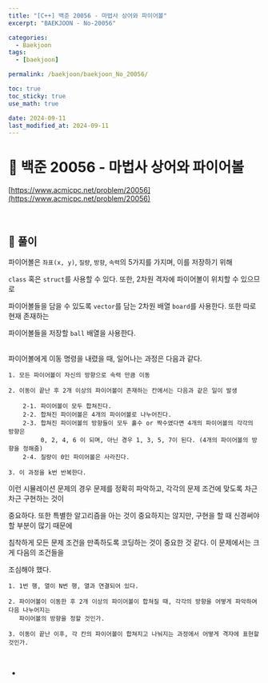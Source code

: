```yaml
---
title: "[C++] 백준 20056 - 마법사 상어와 파이어볼"
excerpt: "BAEKJOON - No-20056"

categories:
  - Baekjoon
tags:
  - [baekjoon]

permalink: /baekjoon/baekjoon_No_20056/

toc: true
toc_sticky: true
use_math: true

date: 2024-09-11
last_modified_at: 2024-09-11
---
```


# 🔐 백준 20056 - 마법사 상어와 파이어볼
[https://www.acmicpc.net/problem/20056](https://www.acmicpc.net/problem/20056)

<br>

## 🔑 풀이

파이어볼은 `좌표(x, y)`, `질량`, `방향`, `속력`의 5가지를 가지며, 이를 저장하기 위해 <br>

`class` 혹은 `struct`를 사용할 수 있다. 또한, 2차원 격자에 파이어볼이 위치할 수 있으므로 <br>

파이어볼들을 담을 수 있도록 `vector`를 담는 2차원 배열 `board`를 사용한다. 또한 따로 현재 존재하는 <br>

파이어볼들을 저장할 `ball` 배열을 사용한다. <br><br>

파이어볼에게 이동 명령을 내렸을 때, 일어나는 과정은 다음과 같다.

    1. 모든 파이어볼이 자신의 방향으로 속력 만큼 이동
    
    2. 이동이 끝난 후 2개 이상의 파이어볼이 존재하는 칸에서는 다음과 같은 일이 발생

        2-1. 파이어볼이 모두 합쳐진다.
        2-2. 합쳐진 파이어볼은 4개의 파이어볼로 나누어진다.
        2-3. 합쳐진 파이어볼의 방향들이 모두 홀수 or 짝수였다면 4개의 파이어볼의 각각의 방향은
             0, 2, 4, 6 이 되며, 아닌 경우 1, 3, 5, 7이 된다. (4개의 파이어볼의 방향을 정해줌)
        2-4. 질량이 0인 파이어볼은 사라진다.

    3. 이 과정을 k번 반복한다.

이런 시뮬레이션 문제의 경우 문제를 정확히 파악하고, 각각의 문제 조건에 맞도록 차근차근 구현하는 것이 <br>

중요하다. 또한 특별한 알고리즘을 아는 것이 중요하지는 않지만, 구현을 할 때 신경써야 할 부분이 많기 때문에 <br>

침착하게 모든 문제 조건을 만족하도록 코딩하는 것이 중요한 것 같다. 이 문제에서는 크게 다음의 조건들을 <br>

조심해야 했다.

    1. 1번 행, 열이 N번 행, 열과 연결되어 있다.

    2. 파이어볼이 이동한 후 2개 이상의 파이어볼이 합쳐질 때, 각각의 방향을 어떻게 파악하여 다음 나누어지는
       파이어볼의 방향을 정할 것인가.

    3. 이동이 끝난 이후, 각 칸의 파이어볼이 합쳐지고 나눠지는 과정에서 어떻게 격자에 표현할 것인가.

<br>

- 


